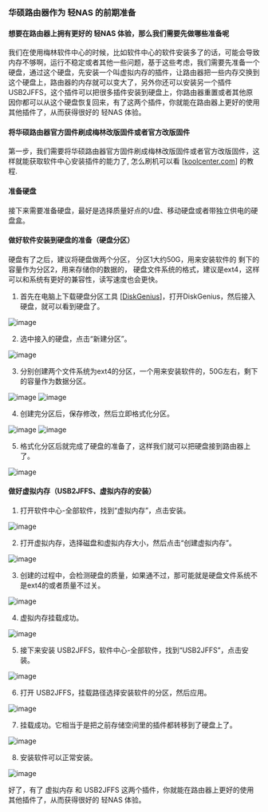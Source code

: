### 华硕路由器作为 轻NAS 的前期准备

#### 想要在路由器上拥有更好的 轻NAS 体验，那么我们需要先做哪些准备呢

我们在使用梅林软件中心的时候，比如软件中心的软件安装多了的话，可能会导致内存不够啊，运行不稳定或者其他一些问题，基于这些考虑，我们需要先准备一个硬盘，通过这个硬盘，先安装一个叫虚拟内存的插件，让路由器把一些内存交换到这个硬盘上，路由器的内存就可以变大了，另外你还可以安装另一个插件USB2JFFS，这个插件可以把很多插件安装到硬盘上，你路由器重置或者其他原因你都可以从这个硬盘恢复回来，有了这两个插件，你就能在路由器上更好的使用其他插件了，从而获得很好的 轻NAS 体验。

#### 将华硕路由器官方固件刷成梅林改版固件或者官方改版固件

第一步，我们需要将华硕路由器官方固件刷成梅林改版固件或者官方改版固件，这样就能获取软件中心安装插件的能力了,
怎么刷机可以看 [[koolcenter.com](http://koolcenter.com/)] 的教程.

#### 准备硬盘

接下来需要准备硬盘，最好是选择质量好点的U盘、移动硬盘或者带独立供电的硬盘盒。

#### 做好软件安装到硬盘的准备（硬盘分区）

硬盘有了之后，建议将硬盘做两个分区，
分区1大约50G，用来安装软件的
剩下的容量作为分区2，用来存储你的数据的，
硬盘文件系统的格式，建议是ext4，这样可以和系统有更好的兼容性，读写速度也会更快。

1. 首先在电脑上下载硬盘分区工具 [[DiskGenius](https://www.diskgenius.cn/)]，打开DiskGenius，然后接入硬盘，就可以看到硬盘了。

![image](./image/asus_nas_pre/1.png)

2. 选中接入的硬盘，点击“新建分区”。

![image](./image/asus_nas_pre/2.png)

3. 分别创建两个文件系统为ext4的分区，一个用来安装软件的，50G左右，剩下的容量作为数据分区。

![image](./image/asus_nas_pre/3.png)
![image](./image/asus_nas_pre/4.png)

4. 创建完分区后，保存修改，然后立即格式化分区。

![image](./image/asus_nas_pre/5.png)
![image](./image/asus_nas_pre/6.png)

5. 格式化分区后就完成了硬盘的准备了，这样我们就可以把硬盘接到路由器上了。

![image](./image/asus_nas_pre/7.png)

#### 做好虚拟内存（USB2JFFS、虚拟内存的安装）

1. 打开软件中心-全部软件，找到“虚拟内存”，点击安装。

![image](./image/asus_nas_pre/8.png)

2. 打开虚拟内存，选择磁盘和虚拟内存大小，然后点击“创建虚拟内存”。

![image](./image/asus_nas_pre/9.png)

3. 创建的过程中，会检测硬盘的质量，如果通不过，那可能就是硬盘文件系统不是ext4的或者质量不过关。

![image](./image/asus_nas_pre/10.png)

4. 虚拟内存挂载成功。

![image](./image/asus_nas_pre/11.png)

5. 接下来安装 USB2JFFS，软件中心-全部软件，找到“USB2JFFS”，点击安装。

![image](./image/asus_nas_pre/12.png)

6. 打开 USB2JFFS，挂载路径选择安装软件的分区，然后应用。

![image](./image/asus_nas_pre/13.png)

7. 挂载成功。它相当于是把之前存储空间里的插件都转移到了硬盘上了。

![image](./image/asus_nas_pre/14.png)

8. 安装软件可以正常安装。

![image](./image/asus_nas_pre/15.png)

好了，有了 虚拟内存 和 USB2JFFS 这两个插件，你就能在路由器上更好的使用其他插件了，从而获得很好的 轻NAS 体验。